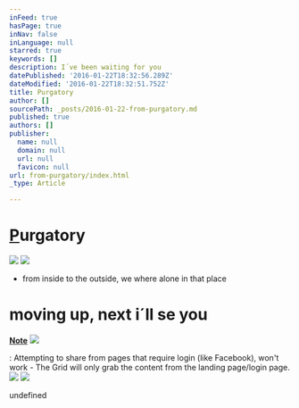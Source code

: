 ```yaml
---
inFeed: true
hasPage: true
inNav: false
inLanguage: null
starred: true
keywords: []
description: I´ve been waiting for you
datePublished: '2016-01-22T18:32:56.289Z'
dateModified: '2016-01-22T18:32:51.752Z'
title: Purgatory
author: []
sourcePath: _posts/2016-01-22-from-purgatory.md
published: true
authors: []
publisher:
  name: null
  domain: null
  url: null
  favicon: null
url: from-purgatory/index.html
_type: Article

---
```

# [P][0]urgatory
![](https://s3-us-west-2.amazonaws.com/the-grid-img/p/1fb0348f51903eb12d0dd9d3f944d40389254049.jpg)
![](https://s3-us-west-2.amazonaws.com/the-grid-img/p/7bed90583596785b9830bf555bbbe4630e2ca97f.jpg)

* from inside to the outside, we where alone in that place

# moving up, next i´ll se you

**[Note][0]**
![](https://the-grid-user-content.s3-us-west-2.amazonaws.com/5a49bead-3dbd-4bfe-9255-3afffe79ad42.jpg)

: Attempting to share from pages that require login (like Facebook), won't work - The Grid will only grab the content from the landing page/login page.
![](https://the-grid-user-content.s3-us-west-2.amazonaws.com/ea73d499-2c8c-4f40-8ed8-162f83f35cb6.jpg)
![](https://the-grid-user-content.s3-us-west-2.amazonaws.com/21dbaa06-f765-4d5a-a681-586fe7456328.jpg)

undefined

[0]: null